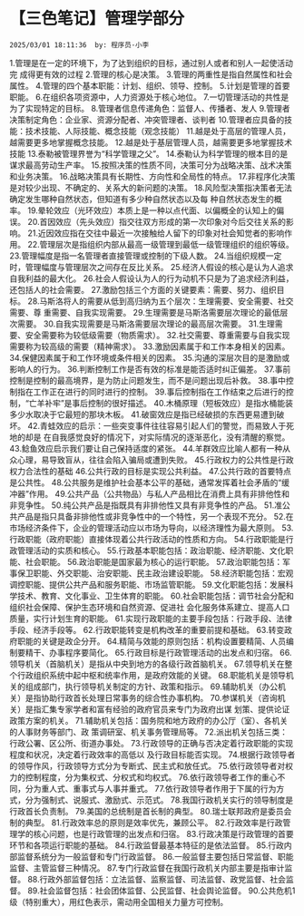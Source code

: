 # 【三色笔记】管理学部分
`2025/03/01 18:11:36  by: 程序员·小李`

1.管理是在一定的环境下，为了达到组织的目标，通过别人或者和别人一起使活动完
成得更有效的过程
2.管理的核心是决策。
3.管理的两重性是指自然属性和社会属性。
4.管理的四个基本职能：计划、组织、领导、控制。
5.计划是管理的首要职能。
6.在组织各项资源中，人力资源处于核心地位。
7.一切管理活动的共性是为了实现特定的目标。
8.管理者信息传递角色：监督人、传播者、发人
9.管理者决策制定角色：企业家、资源分配者、冲突管理者、谈判者
10.管理者应具备的技能：技术技能、人际技能、概念技能（观念技能）
11.越是处于高层的管理人员，越需要更多地掌握概念技能。
12.越是处于基层管理人员，越需要更多地掌握技术技能
13.泰勒被管理界誉为“科学管理之父”。
14.泰勒认为科学管理的根本目的是谋求最高劳动生产率。
15.按照决策的性质不同，决策可分为战略决策、战术决策和业务决策。
16.战略决策具有长期性、方向性和全局性的特点。
17.非程序化决策是对较少出现、不确定的、关系大的新问题的决策。
18.风险型决策指决策者无法确定发生哪种自然状态，但知道有多少种自然状态以及每
种自然状态发生的概率。
19.晕轮效应（光环效应）本质上是一种以点代面、以偏概全的认知上的偏误。
20.首因效应（先头效应）指交往双方形成的第一次印象对今后交往关系的影响。
21.近因效应指在交往中最近一次接触给人留下的印象对社会知觉者的影响作用。
22.管理层次是指组织内部从最高一级管理到最低一级管理组织的组织等级。
23.管理幅度是指一名管理者直接管理或控制的下级人数。
24.当组织规模一定时，管理幅度与管理层次之间存在反比关系。
25.经济人假设的核心是认为人追求自我利益的最大化。
26.社会人假设认为人的行为动机不只是为了追求经济利益，还包括人的社会需要。
27.激励包括三个方面的关键要素：需要、努力、组织目标。
28.马斯洛将人的需要从低到高归纳为五个层次：生理需要、安全需要、社交需要、尊
重需要、自我实现需要。
29.生理需要是马斯洛需要层次理论的最低层次需要。
30.自我实现需要是马斯洛需要层次理论的最高层次需要。
31.生理需要、安全需要称为较低级需要（物质需求）。
32.社交需要、尊重需要与自我实现需要称为较高级的需要（精神需求）。
33.激励因素属于和工作本身相关的因素。
34.保健因素属于和工作环境或条件相关的因素。
35.沟通的深层次目的是激励或影响人的行为。
36.判断控制工作是否有效的标准是能否适时纠正偏差。
37.事前控制是控制的最高境界，是为防止问题发生，而不是问题出现后补救。
38.事中控制指在工作正在进行的同时进行的控制。
39.事后控制指在工作结束之后进行的控制，“亡羊补牢”是事后控制的很好描述。
40.木桶原理（短板效应）是指水桶能装多少水取决于它最短的那块木板。
41.破窗效应是指已经破损的东西更易遭到破坏。
42.青蛙效应的启示：一些突变事件往往容易引起人们的警觉，而易致人于死地的却是
在自我感觉良好的情况下，对实际情况的逐渐恶化，没有清醒的察觉。
43.鲶鱼效应启示我们要让自己保持适度的紧张。
44.羊群效应比喻人都有一种从众心理，易导致盲从，往往会陷入骗局或遭到失败。
45.行政权力的公共性是行政权力合法性的基础
46.公共行政的目标是实现公共利益。
47.公共行政的首要特点是公共性。
48.公共服务是维护社会基本公平的基础，通常发挥着社会矛盾的“缓冲器”作用。
49.公共产品（公共物品）与私人产品相比在消费上具有非排他性和非竞争性。
50.纯公共产品是指既具有非排他性又具有非竞争性的产品。
51.准公共产品是指只具备非排他性或非竞争性中的一个特性，另一个表现不充分。
52.在市场经济条件下，企业的管理活动应以市场为导向，以经济理性为最大原则。
53.行政职能（政府职能）直接体现着公共行政活动的性质和方向。
54.行政职能是行政管理活动的实质和核心。
55.行政基本职能包括：政治职能、经济职能、文化职能、社会职能。
56.政治职能是国家最为核心的运行职能。
57.政治职能包括：军事保卫职能、外交职能、治安职能、民主政治建设职能。
58.经济职能包括：宏观调控职能、提供公共产品和服务职能、市场监管职能。
59.文化职能包括：发展科学技术、教育、文化事业、卫生体育的职能。
60.社会职能包括：调节社会分配和组织社会保障、保护生态环境和自然资源、促进社
会化服务体系建立、提高人口质量，实行计划生育的职能。
61.实现行政职能的主要手段包括：行政手段、法律手段、经济手段等。
62.行政职能转变是机构改革的重要前提和基础。
63.转变政府职能的关键是政企分开。
64.精简与效能的原则包括：机构设置要精简、人员编制要精干、办事程序要简化。
65.行政目标是行政管理活动的出发点和归宿。
66.领导机关（首脑机关）是指从中央到地方的各级行政首脑机关。
67.领导机关在整个行政组织系统中起中枢和统率作用，是政府效能的关键。
68.职能机关是领导机关的组成部门，执行领导机关制定的方针、政策和指示。
69.辅助机关（办公机关）是指协助行政首长处理日常事务的综合性办事机构。
70.参谋机关（咨询机关）是指汇集专家学者和富有经验的政府官员来专门为政府出谋
划策、提供论证政策方案的机关。
71.辅助机关包括：国务院和地方政府的办公厅（室）、各机关的人事财务等部门、政
策调研室、机关事务管理局等。
72.派出机关包括三类：行政公署、区公所、街道办事处。
73.行政领导的正确与否决定着行政职能的实现程度和状况，决定着行政效率的高低以
及行政目标能否实现。
74.根据行政领导者的领导作风，行政领导方式分为专断式、民主式和放任式。
75.依行政领导者对权力的控制程度，分为集权式、分权式和均权式。
76.依行政领导者工作的重心不同，分为重人式、重事式与人事并重式。
77.依行政领导者作用于下属的行为方式，分为强制式、说服式、激励式、示范式。
78.我国行政机关实行的领导制度是行政首长负责制。
79.美国的总统制是首长制的典型。
80.瑞士联邦政府是委员会制的典型。
81.行政效率总的原则是效率优先，兼顾公平。
82.行政效率是行政管理学的核心问题，也是行政管理的出发点和归宿。
83.行政决策是行政管理的首要环节和各项运行职能的基础。
84.行政监督最基本特征的是依法监督。
85.行政内部监督系统分为一般监督和专门行政监督。
86.一般监督主要包括日常监督、职能监督、主管监督三种情况。
87.专门行政监督在我国行政机关内部主要是指审计监督。
88.行政外部监督包括：立法监督、监察监督、司法监督、政党监督、社会监督。
89.社会监督包括：社会团体监督、公民监督、社会舆论监督。
90.公共危机1级（特别重大），用红色表示，需动用全国相关力量方可控制。